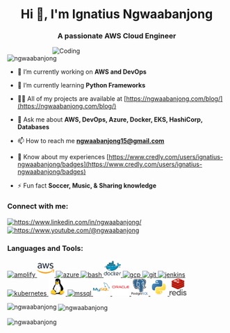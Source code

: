 <h1 align="center">Hi 👋, I'm Ignatius Ngwaabanjong</h1>
<h3 align="center">A passionate AWS Cloud Engineer</h3>
<img align="right" alt="Coding" width="400" src="https://devops.archeplay.com/app/static/media/Hero-bg-image.6db5e806.gif">

<p align="left"> <img src="https://komarev.com/ghpvc/?username=ngwaabanjong&label=Profile%20views&color=0e75b6&style=flat" alt="ngwaabanjong" /> </p>

- 🔭 I’m currently working on **AWS and DevOps**

- 🌱 I’m currently learning **Python Frameworks**

- 👨‍💻 All of my projects are available at [https://ngwaabanjong.com/blog/](https://ngwaabanjong.com/blog/)

- 💬 Ask me about **AWS, DevOps, Azure, Docker, EKS, HashiCorp, Databases**

- 📫 How to reach me **ngwaabanjong15@gmail.com**

- 📄 Know about my experiences [https://www.credly.com/users/ignatius-ngwaabanjong/badges](https://www.credly.com/users/ignatius-ngwaabanjong/badges)

- ⚡ Fun fact **Soccer, Music, & Sharing knowledge**

<h3 align="left">Connect with me:</h3>
<p align="left">
<a href="https://www.linkedin.com/in/ngwaabanjong/" target="blank"><img align="center" src="https://raw.githubusercontent.com/rahuldkjain/github-profile-readme-generator/master/src/images/icons/Social/linked-in-alt.svg" alt="https://www.linkedin.com/in/ngwaabanjong/" height="30" width="40" /></a>
<a href="https://www.youtube.com/@ngwaabanjong" target="blank"><img align="center" src="https://raw.githubusercontent.com/rahuldkjain/github-profile-readme-generator/master/src/images/icons/Social/youtube.svg" alt="https://www.youtube.com/@ngwaabanjong" height="30" width="40" /></a>
</p>

<h3 align="left">Languages and Tools:</h3>
<p align="left"> <a href="https://aws.amazon.com/amplify/" target="_blank" rel="noreferrer"> <img src="https://docs.amplify.aws/assets/logo-dark.svg" alt="amplify" width="40" height="40"/> </a> <a href="https://aws.amazon.com" target="_blank" rel="noreferrer"> <img src="https://raw.githubusercontent.com/devicons/devicon/master/icons/amazonwebservices/amazonwebservices-original-wordmark.svg" alt="aws" width="40" height="40"/> </a> <a href="https://azure.microsoft.com/en-in/" target="_blank" rel="noreferrer"> <img src="https://www.vectorlogo.zone/logos/microsoft_azure/microsoft_azure-icon.svg" alt="azure" width="40" height="40"/> </a> <a href="https://www.gnu.org/software/bash/" target="_blank" rel="noreferrer"> <img src="https://www.vectorlogo.zone/logos/gnu_bash/gnu_bash-icon.svg" alt="bash" width="40" height="40"/> </a> <a href="https://www.docker.com/" target="_blank" rel="noreferrer"> <img src="https://raw.githubusercontent.com/devicons/devicon/master/icons/docker/docker-original-wordmark.svg" alt="docker" width="40" height="40"/> </a> <a href="https://cloud.google.com" target="_blank" rel="noreferrer"> <img src="https://www.vectorlogo.zone/logos/google_cloud/google_cloud-icon.svg" alt="gcp" width="40" height="40"/> </a> <a href="https://git-scm.com/" target="_blank" rel="noreferrer"> <img src="https://www.vectorlogo.zone/logos/git-scm/git-scm-icon.svg" alt="git" width="40" height="40"/> </a> <a href="https://www.jenkins.io" target="_blank" rel="noreferrer"> <img src="https://www.vectorlogo.zone/logos/jenkins/jenkins-icon.svg" alt="jenkins" width="40" height="40"/> </a> <a href="https://kubernetes.io" target="_blank" rel="noreferrer"> <img src="https://www.vectorlogo.zone/logos/kubernetes/kubernetes-icon.svg" alt="kubernetes" width="40" height="40"/> </a> <a href="https://www.linux.org/" target="_blank" rel="noreferrer"> <img src="https://raw.githubusercontent.com/devicons/devicon/master/icons/linux/linux-original.svg" alt="linux" width="40" height="40"/> </a> <a href="https://www.microsoft.com/en-us/sql-server" target="_blank" rel="noreferrer"> <img src="https://www.svgrepo.com/show/303229/microsoft-sql-server-logo.svg" alt="mssql" width="40" height="40"/> </a> <a href="https://www.mysql.com/" target="_blank" rel="noreferrer"> <img src="https://raw.githubusercontent.com/devicons/devicon/master/icons/mysql/mysql-original-wordmark.svg" alt="mysql" width="40" height="40"/> </a> <a href="https://www.oracle.com/" target="_blank" rel="noreferrer"> <img src="https://raw.githubusercontent.com/devicons/devicon/master/icons/oracle/oracle-original.svg" alt="oracle" width="40" height="40"/> </a> <a href="https://www.postgresql.org" target="_blank" rel="noreferrer"> <img src="https://raw.githubusercontent.com/devicons/devicon/master/icons/postgresql/postgresql-original-wordmark.svg" alt="postgresql" width="40" height="40"/> </a> <a href="https://www.python.org" target="_blank" rel="noreferrer"> <img src="https://raw.githubusercontent.com/devicons/devicon/master/icons/python/python-original.svg" alt="python" width="40" height="40"/> </a> <a href="https://redis.io" target="_blank" rel="noreferrer"> <img src="https://raw.githubusercontent.com/devicons/devicon/master/icons/redis/redis-original-wordmark.svg" alt="redis" width="40" height="40"/> </a> </p>

<p><img align="left" src="https://github-readme-stats.vercel.app/api/top-langs?username=ngwaabanjong&show_icons=true&locale=en&layout=compact" alt="ngwaabanjong" /></p>

<p>&nbsp;<img align="center" src="https://github-readme-stats.vercel.app/api?username=ngwaabanjong&show_icons=true&locale=en" alt="ngwaabanjong" /></p>

<p><img align="center" src="https://github-readme-streak-stats.herokuapp.com/?user=ngwaabanjong&" alt="ngwaabanjong" /></p>
